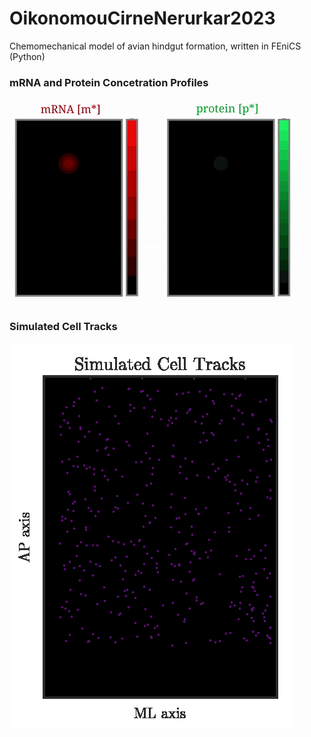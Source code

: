 # OikonomouCirneNerurkar2023
Chemomechanical model of avian hindgut formation, written in FEniCS (Python)


### mRNA and Protein Concetration Profiles
![](https://github.com/PanosOik/OikonomouCirneNerurkar2023/blob/main/mrna_protein_.gif)

### Simulated Cell Tracks
![](https://github.com/PanosOik/OikonomouCirneNerurkar2023/blob/main/simulated_cell_tracks.gif)




